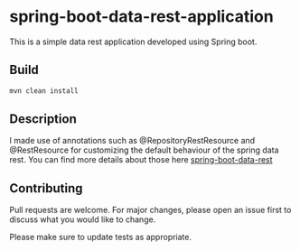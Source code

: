 # spring-boot-data-rest-application

This is a simple data rest application developed using Spring boot. 

## Build



```bash
mvn clean install
```

## Description
I made use of annotations such as @RepositoryRestResource and @RestResource for customizing the default behaviour of the spring data rest. You can find more details about those here [spring-boot-data-rest](https://docs.spring.io/spring-data/rest/docs/current/reference/html/#reference)

## Contributing
Pull requests are welcome. For major changes, please open an issue first to discuss what you would like to change.

Please make sure to update tests as appropriate.

